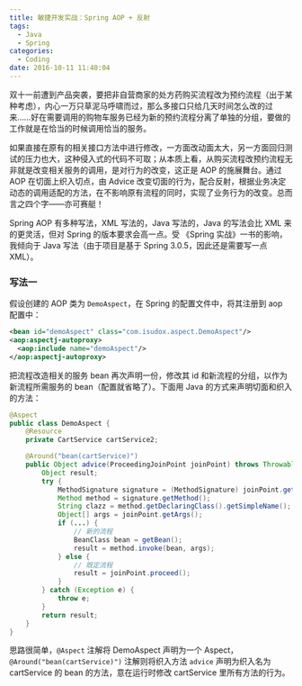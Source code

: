 ```yaml
---
title: 敏捷开发实战：Spring AOP + 反射
tags:
  - Java
  - Spring
categories:
  - Coding
date: 2016-10-11 11:40:04
---
```



双十一前遭到产品突袭，要把非自营商家的处方药购买流程改为预约流程（出于某种考虑），内心一万只草泥马呼啸而过，那么多接口只给几天时间怎么改的过来……好在需要调用的购物车服务已经为新的预约流程分离了单独的分组，要做的工作就是在恰当的时候调用恰当的服务。

<!-- more -->

如果直接在原有的相关接口方法中进行修改，一方面改动面太大，另一方面回归测试的压力也大，这种侵入式的代码不可取；从本质上看，从购买流程改预约流程无非就是改变相关服务的调用，是对行为的改变，这正是 AOP 的施展舞台。通过 AOP 在切面上织入切点，由 Advice 改变切面的行为，配合反射，根据业务决定动态的调用适配的方法，在不影响原有流程的同时，实现了业务行为的改变。总而言之四个字——亦可赛艇！

Spring AOP 有多种写法，XML 写法的，Java 写法的，Java 的写法会比 XML 来的更灵活，但对 Spring 的版本要求会高一点。受 《Spring 实战》一书的影响，我倾向于 Java 写法（由于项目是基于 Spring 3.0.5，因此还是需要写一点 XML）。

### 写法一

假设创建的 AOP 类为 `DemoAspect`，在 Spring 的配置文件中，将其注册到 aop 配置中：

```xml
<bean id="demoAspect" class="com.isudox.aspect.DemoAspect"/>
<aop:aspectj-autoproxy>
  <aop:include name="demoAspect"/>
</aop:aspectj-autoproxy>
```

把流程改造相关的服务 bean 再次声明一份，修改其 id 和新流程的分组，以作为新流程所需服务的 bean（配置就省略了）。下面用 Java 的方式来声明切面和织入的方法：

```java
@Aspect
public class DemoAspect {
    @Resource
    private CartService cartService2;

    @Around("bean(cartService)")
    public Object advice(ProceedingJoinPoint joinPoint) throws Throwable {
        Object result;
        try {
            MethodSignature signature = (MethodSignature) joinPoint.getSignature();
            Method method = signature.getMethod();
            String clazz = method.getDeclaringClass().getSimpleName();
            Object[] args = joinPoint.getArgs();
            if (...) {
                // 新的流程
                BeanClass bean = getBean();
                result = method.invoke(bean, args);
            } else {
                // 既定流程
                result = joinPoint.proceed();
            }
        } catch (Exception e) {
            throw e;
        }
        return result;
    }
}
```

思路很简单，`@Aspect` 注解将 DemoAspect 声明为一个 Aspect，`@Around("bean(cartService)")` 注解则将织入方法 `advice` 声明为织入名为 cartService 的 bean 的方法，意在运行时修改 cartService 里所有方法的行为。
